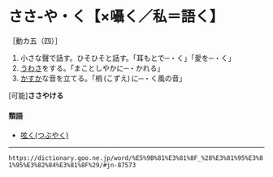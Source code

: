 # ささ‐や・く【×囁く／私＝語く】

［動カ五（四）］
1. 小さな聲で話す。ひそひそと話す。「耳もとで─・く」「愛を─・く」
2. [うわさ](うわさ（噂）)をする。「まことしやかに─・かれる」
3. [かすか](かすか（幽か／微か）)な音を立てる。「梢 (こずえ) に─・く風の音」
    

\[可能\]**ささやける**

#### 類語

-   [呟く(つぶやく)](https://dictionary.goo.ne.jp/word/%E5%91%9F%E3%81%8F/#jn-148000)

---
`https://dictionary.goo.ne.jp/word/%E5%9B%81%E3%81%8F_%28%E3%81%95%E3%81%95%E3%82%84%E3%81%8F%29/#jn-87573`